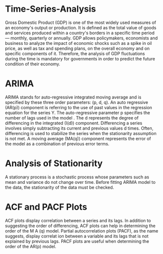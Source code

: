 # Time-Series-Analysis
Gross Domestic Product (GDP) is one of the most widely used measures of an economy's output or production. It is defined as the total value of goods and services produced within a country's borders in a specific time period — monthly, quarterly or annually. 
GDP allows policymakers, economists and business to analyze the impact of economic shocks such as a spike in oil price, as well as tax and spending plans, on the overall economy and on specific components of it. Therefore, the analysis of GDP fluctuations during the time is mandatory for governments in order to predict the future condition of their economy.
# ARIMA
ARIMA stands for auto-regressive integrated moving average and is specified by these three order parameters: (p, d, q). An auto regressive (AR(p)) component is referring to the use of past values in the regression equation for the series Y. The auto-regressive parameter p specifies the number of lags used in the model . The d represents the degree of differencing in the integrated (I(d)) component. Differencing a series involves simply subtracting its current and previous values d times. Often, differencing is used to stabilize the series when the stationarity assumption is not met. A moving average (MA(q)) component represents the error of the model as a combination of previous error terms.
# Analysis of Stationarity
A stationary process is a stochastic process whose parameters such as mean and variance do not change over time. Before fitting ARIMA model to the data, the stationarity of
the data must be checked.
# ACF and PACF Plots
ACF plots display correlation between a series and its lags. In addition to suggesting the order of differencing, ACF plots can help in determining the order of the M A (q) model.
Partial autocorrelation plots (PACF), as the name suggests, display correlat ion between a variable and its lags that is not explained by previous lags. PACF plots are useful when
determining the order of the AR(p) model.
